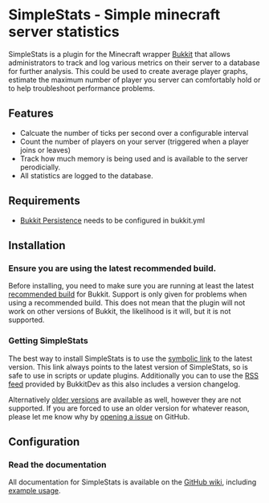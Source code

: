 SimpleStats - Simple minecraft server statistics
====================================

SimpleStats is a plugin for the Minecraft wrapper [Bukkit](http://bukkit.org/) that allows administrators to track and log various metrics on their server to a database for further analysis. This could be used to create average player graphs, estimate the maximum number of player you server can comfortably hold or to help troubleshoot performance problems.

## Features

- Calcuate the number of ticks per second over a configurable interval
- Count the number of players on your server (triggered when a player joins or leaves)
- Track how much memory is being used and is available to the server perodicially.
- All statistics are logged to the database.

## Requirements

- [Bukkit Persistence](https://github.com/grandwazir/SimpleStats/wiki/database) needs to be configured in bukkit.yml

## Installation

### Ensure you are using the latest recommended build.

Before installing, you need to make sure you are running at least the latest [recommended build](http://dl.bukkit.org/latest-rb/craftbukkit.jar) for Bukkit. Support is only given for problems when using a recommended build. This does not mean that the plugin will not work on other versions of Bukkit, the likelihood is it will, but it is not supported.

### Getting SimpleStats

The best way to install SimpleStats is to use the [symbolic link](http://repository.james.richardson.name/symbolic/SimpleStats.jar) to the latest version. This link always points to the latest version of SimpleStats, so is safe to use in scripts or update plugins. Additionally you can to use the [RSS feed](http://dev.bukkit.org/server-mods/SimpleStats/files.rss) provided by BukkitDev as this also includes a version changelog.
    
Alternatively [older versions](http://repository.james.richardson.name/releases/name/richardson/james/bukkit/simple-stats/) are available as well, however they are not supported. If you are forced to use an older version for whatever reason, please let me know why by [opening a issue](https://github.com/grandwazir/SimpleStats/issues/new) on GitHub.

## Configuration

### Read the documentation

All documentation for SimpleStats is available on the [GitHub wiki](https://github.com/grandwazir/SimpleStats/wiki), including [example usage](https://github.com/grandwazir/SimpleStats/wiki/Instructions).

